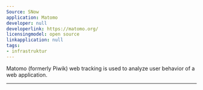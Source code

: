 ```yaml
---
Source: SNow
application: Matomo
developer: null
developerlink: https://matomo.org/
licensingmodel: open source
linkapplication: null
tags:
- infrastruktur
---
```

Matomo (formerly Piwik) web tracking is used to analyze user behavior of a web application. 

---
